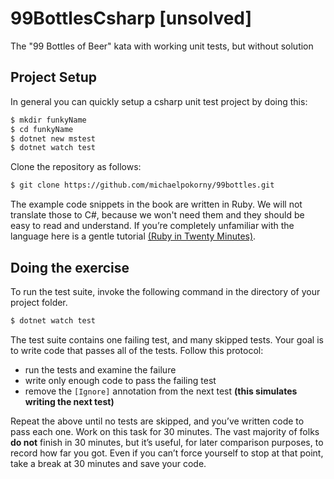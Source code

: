 # 99BottlesCsharp [unsolved]
The "99 Bottles of Beer" kata with working unit tests, but without solution

## Project Setup

In general you can quickly setup a csharp unit test project by doing this:
```sh
$ mkdir funkyName
$ cd funkyName
$ dotnet new mstest
$ dotnet watch test
```
Clone the repository as follows:

```sh
$ git clone https://github.com/michaelpokorny/99bottles.git
```

The example code snippets in the book are written in Ruby. We will not translate those to C#, because we won't need them and they should be easy to read and understand. If you’re completely unfamiliar with the language here is a gentle tutorial [(Ruby in Twenty Minutes)](https://www.ruby-lang.org/en/documentation/quickstart/).

## Doing the exercise

To run the test suite, invoke the following command in the directory of your project folder.
```sh
$ dotnet watch test
```

The test suite contains one failing test, and many skipped tests. Your goal is to write code that passes all
of the tests. Follow this protocol:

* run the tests and examine the failure
* write only enough code to pass the failing test
* remove the `[Ignore]` annotation from the next test __(this simulates writing the next test)__

Repeat the above until no tests are skipped, and you’ve written code to pass each one.
Work on this task for 30 minutes. The vast majority of folks __do not__ finish in 30 minutes, but it’s useful,
for later comparison purposes, to record how far you got. Even if you can’t force yourself to stop at that
point, take a break at 30 minutes and save your code.
